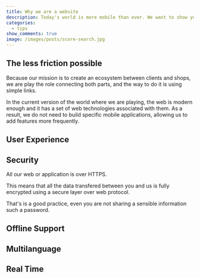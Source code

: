 ```yaml
---
title: Why we are a website
description: Today's world is more mobile than ever. We want to show you why we believe web is the platform.
categories:
  - tips
show_comments: true
image: /images/posts/score-search.jpg
---
```


## The less friction possible

Because our mission is to create an ecosystem between clients and shops, we are play the role connecting both parts, and the way to do it is using simple links.

In the current version of the world where we are playing, the web is modern enough and it has a set of web technologies associated with them. As a result, we do not need to build specific mobile applications, allowing us to add features more frequently.

## User Experience

## Security

All our web or application is over HTTPS.

This means that all the data transfered between you and us is fully encrypted using a secure layer over web protocol.

That's is a good practice, even you are not sharing a sensible information such a password.

## Offline Support

## Multilanguage
## Real Time
